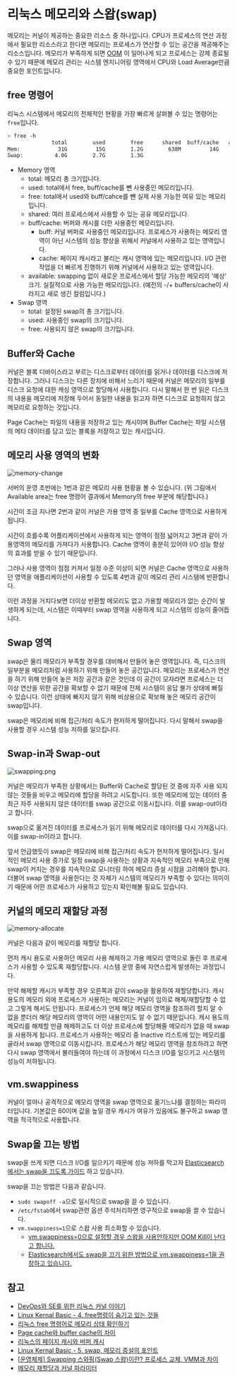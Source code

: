 # 리눅스 메모리와 스왑(swap)

메모리는 커널이 제공하는 중요한 리소스 중 하나입니다. CPU가 프로세스의 연산 과정에서 필요한 리소스라고 한다면 메모리는 프로세스가 연산할 수 있는 공간을 제공해주는 리소스입니다. 메모리가 부족하게 되면 [OOM](https://ko.wikipedia.org/wiki/%EB%A9%94%EB%AA%A8%EB%A6%AC_%EB%B6%80%EC%A1%B1) 이 일어나게 되고 프로세스는 강제 종료될 수 있기 때문에 메모리 관리는 시스템 엔지니어링 영역에서 CPU와 Load Average만큼 중요한 포인트입니다.  

## free 명령어
리눅스 시스템에서 메모리의 전체적인 현황을 가장 빠르게 살펴볼 수 있는 명령어는 `free`입니다.

```bash
> free -h
              total        used        free      shared  buff/cache   available
Mem:            31G         15G        1.2G        638M         14G        7.4G
Swap:          4.0G        2.7G        1.3G
```
- Memory 영역
  - total: 메모리 총 크기입니다.
  - used: total에서 free, buff/cache를 뺀 사용중인 메모리입니다.
  - free: total에서 used와 buff/cahce를 뺀 실제 사용 가능한 여유 있는 메모리입니다.
  - shared: 여러 프로세스에서 사용할 수 있는 공유 메모리입니다.
  - buff/cache: 버퍼와 캐시를 더한 사용중인 메모리입니다.
    - buff: 커널 버퍼로 사용중인 메모리입니다. 프로세스가 사용하는 메모리 영역이 아닌 시스템의 성능 향상을 위해서 커널에서 사용하고 있는 영역입니다.
    - cache: 페이지 캐시라고 불리는 캐시 영역에 있는 메모리입니다. I/O 관련 작업을 더 빠르게 진행하기 위해 커널에서 사용하고 있는 영역입니다.
  - available: swapping 없이 새로운 프로세스에서 할당 가능한 메모리의 '예상' 크기. 실질적으로 사용 가능한 메모리입니다. (예전의 -/+ buffers/cache이 사라지고 새로 생긴 컬럼입니다.)
- Swap 영역
  - total: 설정된 swap의 총 크기입니다.
  - used: 사용중인 swap의 크기입니다.
  - free: 사용되지 않은 swap의 크기입니다.

## Buffer와 Cache
커널은 블록 디바이스라고 부르는 디스크로부터 데이터를 읽거나 데이터를 디스크에 저장합니다. 그러나 디스크는 다른 장치에 비해서 느리기 때문에 커널은 메모리의 일부를 디스크 요청에 대한 캐싱 영역으로 할당해서 사용합니다. 다시 말해서 한 번 읽은 디스크의 내용을 메모리에 저장해 두어서 동일한 내용을 읽고자 하면 디스크로 요청하지 않고 메모리로 요청하는 것입니다.

Page Cache는 파일의 내용을 저장하고 있는 캐시이며 Buffer Cache는 파일 시스템의 메타 데이터를 담고 있는 블록을 저장하고 있는 캐시입니다. 

## 메모리 사용 영역의 변화
![memory-change](images/memory-change.png)

서버의 운영 초반에는 1번과 같은 메모리 사용 현황을 볼 수 있습니다. (위 그림에서 Available area는 free 명령어 결과에서 Memory의 free 부분에 해당합니다.)

시간이 조금 지나면 2번과 같이 커널은 가용 영역 중 일부를 Cache 영역으로 사용하게 됩니다.

시간이 흐를수록 어플리케이션에서 사용하게 되는 영역이 점점 넓어지고 3번과 같이 가용영역의 메모리를 가져다가 사용합니다. Cache 영역이 충분히 있어야 I/O 성능 향상의 효과를 받을 수 있기 때문입니다.

그러나 사용 영역이 점점 커져서 일정 수준 이상이 되면 커널은 Cache 영역으로 사용하던 영역을 애플리케이션이 사용할 수 있도록 4번과 같이 메모리 관리 시스템에 반환합니다.

이런 과정을 거치다보면 더이상 반환할 메모리도 없고 가용할 메모리가 없는 순간이 발생하게 되는데, 시스템은 이때부터 swap 영역을 사용하게 되고 시스템의 성능이 줄어듭니다.

## Swap 영역
swap은 물리 메모리가 부족할 경우를 대비해서 만들어 놓은 영역입니다. 즉, 디스크의 일부분을 메모리처럼 사용하기 위해 만들어 놓은 공간입니다. 메모리는 프로세스가 연산을 하기 위해 만들어 놓은 저장 공간과 같은 것인데 이 공간이 모자라면 프로세스는 더 이상 연산을 위한 공간을 확보할 수 없기 때문에 전체 시스템이 응답 불가 상태에 빠질 수 있습니다. 이런 상태에 빠지지 않기 위해 비상용으로 확보해 놓은 메모리 공간이 swap입니다.

swap은 메모리에 비해 접근/처리 속도가 현저하게 떨어집니다. 다시 말해서 swap을 사용할 경우 시스템 성능 저하를 일으킵니다.

## Swap-in과 Swap-out
![swapping.png](images/swapping.png)

커널은 메모리가 부족한 상황에서는 Buffer와 Cache로 할당된 것 중에 자주 사용 되지 않는 것들을 비우고 메모리에 할당을 하려고 시도합니다. 또한 메모리에 있는 데이터 중 최근 자주 사용되지 않은 데이터를 swap 공간으로 이동시킵니다. 이를 swap-out이라고 합니다.

swap으로 옮겨진 데이터를 프로세스가 읽기 위해 메모리로 데이터를 다시 가져옵니다. 이를 swap-in이라고 합니다.

앞서 언급했듯이 swap은 메모리에 비해 접근/처리 속도가 현저하게 떨어집니다. 일시적인 메모리 사용 증가로 일정 swap을 사용하는 상황과 지속적인 메모리 부족으로 인해 swap이 커지는 경우를 지속적으로 모니터링 하여 메모리 증설 시점을 고려해야 합니다. 더불어 swap 영역을 사용한다는 것 자체가 시스템의 메모리가 부족할 수 있다는 의미이기 때문에 어떤 프로세스가 사용하고 있는지 확인해볼 필요도 있습니다.

## 커널의 메모리 재할당 과정
![memory-allocate](images/memory-allocate.png)

커널은 다음과 같이 메모리를 재할당 합니다. 

먼저 캐시 용도로 사용하던 메모리 사용 해제하고 가용 메모리 영역으로 돌린 후 프로세스가 사용할 수 있도록 재할당합니다. 시스템 운영 중에 자연스럽게 발생하는 과정입니다.

만약 해제할 캐시가 부족할 경우 오른쪽과 같이 swap을 활용하여 재할당합니다. 캐시 용도의 메모리 외에 프로세스가 사용하는 메모리는 커널이 임의로 해제/재할당할 수 없고 그렇게 해서도 안됩니다. 프로세스가 언제 해당 메모리 영역을 참조하려 할지 알 수 없을 뿐더러 해당 메모리의 영역이 어떤 내용인지도 알 수 없기 때문입니다. 캐시 용도의 메모리를 해제할 만큼 해제하고도 더 이상 프로세스에 할당해줄 메모리가 없을 때 swap을 사용하게 됩니다. 프로세스가 사용하는 메모리 중 Inactive 리스트에 있는 메모리를 골라서 swap 영역으로 이동시킵니다. 프로세스가 해당 메모리 영역을 참조하려고 하면 다시 swap 영역에서 불러들여야 하는데 이 과정에서 디스크 I/O를 일으키고 시스템의 성능이 저하됩니다.

## vm.swappiness
커널이 얼마나 공격적으로 메모리 영역을 swap 영역으로 옮기느냐를 결정하는 파라미터입니다. 기본값은 60이며 
값을 높일 경우 캐시가 여유가 있음에도 불구하고 swap 영역을 적극적으로 사용합니다.

## Swap을 끄는 방법
swap을 쓰게 되면 디스크 I/O를 일으키기 때문에 성능 저하를 막고자 [Elasticsearch에서는 swap을 끄도록 가이드](https://www.elastic.co/guide/en/elasticsearch/reference/current/setup-configuration-memory.html) 하고 있습니다.

swap을 끄는 방법은 다음과 같습니다.

- `sudo swapoff -a`으로 일시적으로 swap을 끌 수 있습니다. 
- `/etc/fstab`에서 swap관련 옵션 주석처리하면 영구적으로 swap을 끌 수 있습니다.
- `vm.swappiness=1`으로 스왑 사용 최소화할 수 있습니다.
  - [vm.swappiness=0으로 설정할 경우 스왑을 사용안하지만 OOM Kill이 난다고 합니다.](https://xdhyix.wordpress.com/2015/07/30/vm-swappiness0/)
  - [Elasticsearch에서도 swap을 끄기 위한 방법으로 vm.swappiness=1을 권장하고 있습니다.](https://www.elastic.co/guide/en/elasticsearch/reference/current/setup-configuration-memory.html#swappiness)


## 참고
- [DevOps와 SE를 위한 리눅스 커널 이야기](http://www.yes24.com/Product/Goods/44376723)
- [Linux Kernal Basic - 4. free명령이 숨기고 있는 것들](https://jihooyim1.gitbooks.io/linuxbasic/content/contents/04.html)
- [리눅스 free 명령어로 메모리 상태 확인하기](https://www.whatap.io/ko/blog/37/)
- [Page cache와 buffer cache의 차이](https://dhkoo.github.io/2019/03/08/cache/)
- [리눅스의 페이지 캐시와 버퍼 캐시](https://brunch.co.kr/@alden/25)
- [Linux Kernal Basic - 5. swap, 메모리 증설의 포인트](https://jihooyim1.gitbooks.io/linuxbasic/content/contents/05.html)
- [[운영체제] Swapping 스와핑(Swap 스왑)이란? 프로세스 교체, VMM과 차이](https://jhnyang.tistory.com/103)
- [메모리 재할당과 커널 파라미터](https://brunch.co.kr/@alden/14)